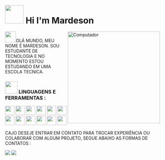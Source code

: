 # <img src="https://3.bp.blogspot.com/-Hfl8VnSClYM/WDfdOeShmNI/AAAAAAAENwQ/Bv_xKtTjYsEoFul31Lp7shHA3DIoJUPUgCLcB/s1600/AS000901_17.gif" height="60px" /> Hi I'm Mardeson
<img src="https://raw.githubusercontent.com/MicaelliMedeiros/micaellimedeiros/master/image/computer-illustration.png" min-width="300px" max-width="300px" width="300px" align="right" alt="Computador">

<p align="left"> 
<img src="https://raw.githubusercontent.com/alexnaiman/alexnaiman/master/resources/chat.gif" height="35px" />OLÁ MUNDO, MEU NOME É MARDESON. SOU ESTUDANTE DE TECNOLOGIA E NO MOMENTO ESTOU ESTUDANDO EM UMA ESCOLA TECNICA.
</p>
<p align="left">
<h3><img src="https://raw.githubusercontent.com/alexnaiman/alexnaiman/master/resources/question.png" width="40px" /> LINGUAGENS E FERRAMENTAS :</h3>
<code><img height="30" src="https://cdn2.iconfinder.com/data/icons/designer-skills/128/code-programming-html-markup-develop-layout-language-512.png"></code>
<code><img height="30" src="https://cdn2.iconfinder.com/data/icons/designer-skills/128/code-programming-css-style-develop-layout-language-512.png"></code>
<code><img height="30" src="https://cdn2.iconfinder.com/data/icons/designer-skills/128/code-programming-javascript-software-develop-command-language-512.png"></code>
<code><img height="30" src="https://cdn4.iconfinder.com/data/icons/logos-and-brands/512/233_Node_Js_logo-256.png"></code>
<code><img height="30" src="https://cdn4.iconfinder.com/data/icons/logos-3/600/React.js_logo-128.png"></code>
<code><img height="30" src="https://cdn4.iconfinder.com/data/icons/logos-and-brands/512/181_Java_logo_logos-256.png"></code>
<code><img height="30" src="https://cdn0.iconfinder.com/data/icons/small-n-flat/24/678068-terminal-256.png"></code>
<code><img height="30" src="https://cdn4.iconfinder.com/data/icons/various-icons-2/476/Visual_Code.png"></code>
<code><img height="30" src="https://cdn3.iconfinder.com/data/icons/social-media-2169/24/social_media_social_media_logo_github_2-128.png"></code>
<code><img height="30" src="https://www.iconfinder.com/data/icons/logos-and-brands-adobe/512/267_Python-512.png"></code>
<code><img height="30" src="https://cdn2.iconfinder.com/data/icons/pack1-baco-flurry-icons-style/128/XAMPP.png"></code>
<code><img height="30" src="https://cdn1.iconfinder.com/data/icons/hawcons/32/699597-icon-89-document-file-sql-256.png"></code>
</p>
<p align="left">
 CAJO DESEJE ENTRAR EM CONTATO PARA TROCAR EXPERIÊNCIA OU COLABORAR COM ALGUM PROJETO, SEGUE ABAIXO AS FORMAS DE CONTATOS : 
 </p>  
<p align="left">
 <a href="https://www.linkedin.com/in/mardeson-souza-lemos-69a4a81a7" alt="Linkedin">
 <img src="https://img.shields.io/badge/-Linkedin-0e76a8?style=for-the-badge&logo=Linkedin&logoColor=white&link=https://www.linkedin.com/in/mardeson-souza-lemos-69a4a81a7" /></a>
 
  <a href="https://m.facebook.com/profile.php?id=100017322637292" alt="Facebook">
  <img src="https://img.shields.io/badge/-Facebook-3b5998?style=for-the-badge&logo=facebook&logoColor=white&link=https://m.facebook.com/profile.php?id=100017322637292"/></a>
<p>

